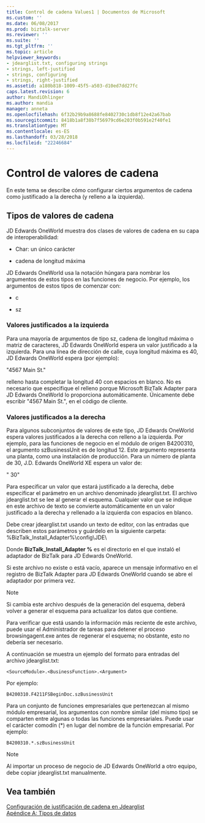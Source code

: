 ```yaml
---
title: Control de cadena Values1 | Documentos de Microsoft
ms.custom: ''
ms.date: 06/08/2017
ms.prod: biztalk-server
ms.reviewer: ''
ms.suite: ''
ms.tgt_pltfrm: ''
ms.topic: article
helpviewer_keywords:
- jdearglist.txt, configuring strings
- strings, left-justified
- strings, configuring
- strings, right-justified
ms.assetid: a180b818-1009-45f5-a503-d10ed7dd27fc
caps.latest.revision: 6
author: MandiOhlinger
ms.author: mandia
manager: anneta
ms.openlocfilehash: 6f32b29b9a8688fe8402730c1db8f12e42a67bab
ms.sourcegitcommit: 8418b1a8f38b7f56979cd6e203f0b591e2f40fe1
ms.translationtype: MT
ms.contentlocale: es-ES
ms.lasthandoff: 03/28/2018
ms.locfileid: "22246684"
---
```

# <a name="handling-string-values"></a>Control de valores de cadena
En este tema se describe cómo configurar ciertos argumentos de cadena como justificado a la derecha (y relleno a la izquierda).  
  
## <a name="types-of-string-values"></a>Tipos de valores de cadena  
 JD Edwards OneWorld muestra dos clases de valores de cadena en su capa de interoperabilidad:  
  
-   Char: un único carácter  
  
-   cadena de longitud máxima  
  
 JD Edwards OneWorld usa la notación húngara para nombrar los argumentos de estos tipos en las funciones de negocio. Por ejemplo, los argumentos de estos tipos de comenzar con:  
  
-   c  
  
-   sz  
  
### <a name="left-justified-values"></a>Valores justificados a la izquierda  
 Para una mayoría de argumentos de tipo sz, cadena de longitud máxima o matriz de caracteres, JD Edwards OneWorld espera un valor justificado a la izquierda. Para una línea de dirección de calle, cuya longitud máxima es 40, JD Edwards OneWorld espera (por ejemplo):  
  
 "4567 Main St."  
  
 relleno hasta completar la longitud 40 con espacios en blanco. No es necesario que especifique el relleno porque Microsoft BizTalk Adapter para JD Edwards OneWorld lo proporciona automáticamente. Únicamente debe escribir "4567 Main St.", en el código de cliente.  
  
### <a name="right-justified-values"></a>Valores justificados a la derecha  
 Para algunos subconjuntos de valores de este tipo, JD Edwards OneWorld espera valores justificados a la derecha con relleno a la izquierda. Por ejemplo, para las funciones de negocio en el módulo de origen B4200310, el argumento szBusinessUnit es de longitud 12. Este argumento representa una planta, como una instalación de producción. Para un número de planta de 30, J.D. Edwards OneWorld XE espera un valor de:  
  
 "          30"  
  
 Para especificar un valor que estará justificado a la derecha, debe especificar el parámetro en un archivo denominado jdearglist.txt. El archivo jdearglist.txt se lee al generar el esquema. Cualquier valor que se indique en este archivo de texto se convierte automáticamente en un valor justificado a la derecha y rellenado a la izquierda con espacios en blanco.  
  
 Debe crear jdearglist.txt usando un texto de editor, con las entradas que describen estos parámetros y guárdelo en la siguiente carpeta: %BizTalk_Install_Adapter%\config\JDE\  
  
 Donde **BizTalk_Install_Adapter %** es el directorio en el que instaló el adaptador de BizTalk para JD Edwards OneWorld.  
  
 Si este archivo no existe o está vacío, aparece un mensaje informativo en el registro de BizTalk Adapter para JD Edwards OneWorld cuando se abre el adaptador por primera vez.  
  
> [!NOTE]
>  Si cambia este archivo después de la generación del esquema, deberá volver a generar el esquema para actualizar los datos que contiene.  
  
 Para verificar que está usando la información más reciente de este archivo, puede usar el Administrador de tareas para detener el proceso browsingagent.exe antes de regenerar el esquema; no obstante, esto no debería ser necesario.  
  
 A continuación  se muestra un ejemplo del formato para entradas del archivo jdearglist.txt:  
  
```  
<SourceModule>.<BusinessFunction>.<Argument>  
```  
  
 Por ejemplo:  
  
```  
B4200310.F4211FSBeginDoc.szBusinessUnit  
```  
  
 Para un conjunto de funciones empresariales que pertenezcan al mismo módulo empresarial, los argumentos con nombre similar (del mismo tipo) se comparten entre algunas o todas las funciones empresariales. Puede usar el carácter comodín (*) en lugar del nombre de la función empresarial. Por ejemplo:  
  
```  
B4200310.*.szBusinessUnit  
```  
  
> [!NOTE]
>  Al importar un proceso de negocio de JD Edwards OneWorld a otro equipo, debe copiar jdearglist.txt manualmente.  
  
## <a name="see-also"></a>Vea también  
 [Configuración de justificación de cadena en Jdearglist](../core/setting-string-justification-in-jdearglist.md)   
 [Apéndice A: Tipos de datos](../core/appendix-a-data-types.md)